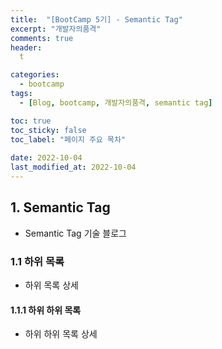 ```yaml
---
title:  "[BootCamp 5기] - Semantic Tag"
excerpt: "개발자의품격"
comments: true
header:
  t

categories:
  - bootcamp
tags:
  - [Blog, bootcamp, 개발자의품격, semantic tag]

toc: true
toc_sticky: false
toc_label: "페이지 주요 목차" 
 
date: 2022-10-04
last_modified_at: 2022-10-04
---
```


<!-- <img src="../../assets/images/posts/bootcamp005/개발자의품격001.png" width="100%"/> -->

## 1. Semantic Tag

- Semantic Tag 기술 블로그

### 1.1 하위 목록

- 하위 목록 상세

#### 1.1.1 하위 하위 목록

- 하위 하위 목록 상세
